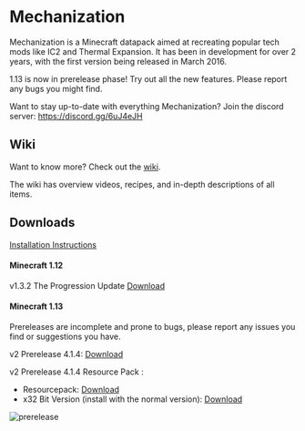 # Mechanization
Mechanization is a Minecraft datapack aimed at recreating popular tech mods like IC2 and Thermal Expansion. It has been in development for over 2 years, with the first version being released in March 2016.

1.13 is now in prerelease phase! Try out all the new features. Please report any bugs you might find.

Want to stay up-to-date with everything Mechanization? Join the discord server: https://discord.gg/6uJ4eJH

## Wiki
Want to know more? Check out the [wiki](https://github.com/ImCoolYeah105/Mechanization/wiki).

The wiki has overview videos, recipes, and in-depth descriptions of all items.

## Downloads

[Installation Instructions](https://github.com/ImCoolYeah105/Mechanization/wiki/Installion)

#### Minecraft 1.12

v1.3.2 The Progression Update [Download](https://www.dropbox.com/s/z895rnqzrk25np1/mechanization_v1.3.2.zip?dl=1)

#### Minecraft 1.13

Prereleases are incomplete and prone to bugs, please report any issues you find or suggestions you have.

v2 Prerelease 4.1.4: [Download](https://www.dropbox.com/s/4y5ov0s5vtwa837/Mechanization_pre1.1.4.zip?dl=1)

v2 Prerelease 4.1.4 Resource Pack :
* Resourcepack: [Download](https://www.dropbox.com/s/qumk60tqgyx6jji/MechanizationResources.zip?dl=1)
* x32 Bit Version (install with the normal version): [Download](https://www.dropbox.com/s/jypci973hpgl2rm/Mechanization_x32.zip?dl=1)

![prerelease](https://i.imgur.com/l24m8kg.png)

